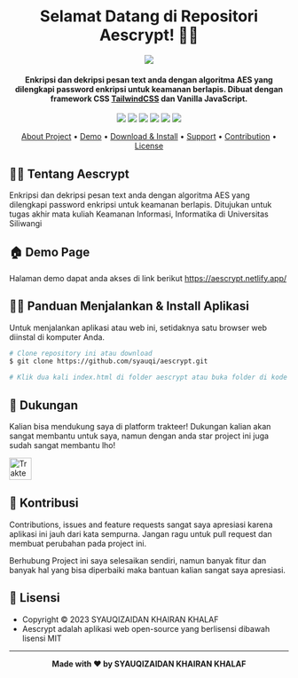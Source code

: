 <h1 align="center">Selamat Datang di Repositori Aescrypt! 👋🏻</h1>

<p align="center">
  <img src="https://github.com/syauqi/restawrant/assets/46257169/96204055-dbf7-4e19-ac1d-4a2d2ce8f449">
</p>


<p></p>

<h4 align="center">Enkripsi dan dekripsi pesan text anda dengan algoritma AES yang dilengkapi password enkripsi untuk keamanan berlapis. Dibuat dengan framework CSS <a href="https://tailwindcss.com/" target="_blank">TailwindCSS</a> dan Vanilla JavaScript.
</h4>

<p></p>

<p align="center">
	<img src="https://img.shields.io/github/issues/syauqi/aescrypt?style=flat-square">
	<img src="https://img.shields.io/github/stars/syauqi/aescrypt?style=flat-square"> 
	<img src="https://img.shields.io/github/forks/syauqi/aescrypt?style=flat-square">
	<img src="https://img.shields.io/github/license/syauqi/aescrypt?style=flat-square">
	<img src="https://img.shields.io/badge/maintained%3F-no-red.svg?style=flat-square">
	<img src="https://img.shields.io/github/followers/syauqi.svg?style=flat-square&label=followers">
</p>

<p align="center">
  <a href="#about">About Project</a> •
  <a href="#demo">Demo</a> •
  <a href="#download">Download & Install</a> •
  <a href="#support">Support</a> •
  <a href="#contribution">Contribution</a> •
  <a href="#license">License</a>
</p>

<p></p>

<h2 id="about">🐱‍🏍 Tentang Aescrypt</h2>
Enkripsi dan dekripsi pesan text anda dengan algoritma AES yang dilengkapi password enkripsi untuk keamanan berlapis. Ditujukan untuk tugas akhir mata kuliah Keamanan Informasi, Informatika di Universitas Siliwangi

<p></p>

<h2 id="demo">🏠 Demo Page</h2>

Halaman demo dapat anda akses di link berikut https://aescrypt.netlify.app/

<p></p>

<h2 id="download">🐱‍💻 Panduan Menjalankan & Install Aplikasi </h2>

Untuk menjalankan aplikasi atau web ini, setidaknya satu browser web diinstal di komputer Anda.

```bash
# Clone repository ini atau download
$ git clone https://github.com/syauqi/aescrypt.git

# Klik dua kali index.html di folder aescrypt atau buka folder di kode studio visual atau IDE lain yang Anda gunakan untuk mengeditnya!

```

<p></p>

<h2 id="dukungan">💌 Dukungan</h2>

Kalian bisa mendukung saya di platform trakteer! Dukungan kalian akan sangat membantu untuk saya, namun dengan anda star project ini juga sudah sangat membantu lho!

<p></p>

<a href="https://trakteer.id/syaufy" target="_blank"><img id="wse-buttons-preview" src="https://cdn.trakteer.id/images/embed/trbtn-red-5.png" height="40" style="border:0px;height:40px;" alt="Trakteer Saya"></a>

<p></p>

<h2 id="kontribusi">🤝 Kontribusi</h2>

Contributions, issues and feature requests sangat saya apresiasi karena aplikasi ini jauh dari kata sempurna. Jangan ragu untuk pull request dan membuat perubahan pada project ini.

Berhubung Project ini saya selesaikan sendiri, namun banyak fitur dan banyak hal yang bisa diperbaiki maka bantuan kalian sangat saya apresiasi.

<p></p>

<h2 id="lisensi">📝 Lisensi</h2>

-   Copyright © 2023 SYAUQIZAIDAN KHAIRAN KHALAF
-   Aescrypt adalah aplikasi web open-source yang berlisensi dibawah lisensi MIT

---

**<p align="center">Made with ❤️ by SYAUQIZAIDAN KHAIRAN KHALAF</p>**